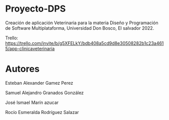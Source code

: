 # Proyecto-DPS
Creación de aplicación Veterinaria para la materia Diseño y Programación de Software Multiplataforma, Universidad Don Bosco, El salvador 2022. 

Trello: https://trello.com/invite/b/g5XFELkY/bdb408a5cd9d8e30508282b1c23a4615/app-clinicaveterinaria

# Autores
Esteban Alexander Gamez Perez

Samuel Alejandro Granados González

José Ismael Marín azucar

Rocío Esmeralda Rodríguez Salazar
